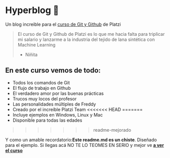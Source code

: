 # Hyperblog 💚
Un blog increible para el [curso de Git y Github](http://https://platzi.com/clases/git-github/ "curso de Git y Github") de Platzi
>El curso de Git y Github de Platzi es lo que me hacia falta para triplicar mi salario y lanzarme a la industria del tejido de lana sintética con Machine Learning
>- Niñita

## En este curso vemos de todo:
* Todos los comandos de Git
* El flujo de trabajo en Github
* El verdadero amor por las buenas prácticas
* Trucos muy locos del profesor
* Las personalidades múltiples de Freddy
* Creado por el increíble Platzi Team
<<<<<<< HEAD
=======
* Incluye ejemplos en Windows, Linux y Mac
* Disponible para todas las edades
>>>>>>> readme-mejorado

Y como un amable recordatorio:**Este readme.md es un chiste**. Diseñado para el ejemplo. Si llegas acá NO TE LO TEOMES EN SERIO y mejor ve [**a ver el curso** ](http://https://platzi.com/clases/git-github/ "a ver el curso ")